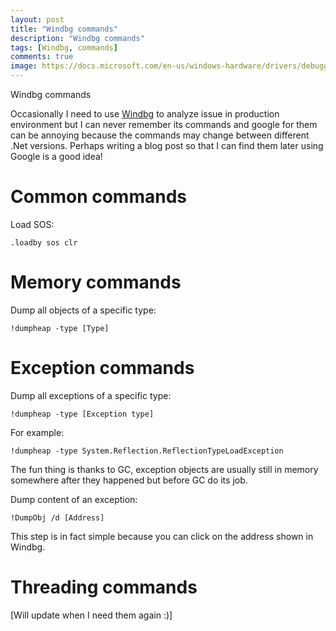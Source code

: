 ```yaml
---
layout: post
title: "Windbg commands"
description: "Windbg commands"
tags: [Windbg, commands]
comments: true
image: https://docs.microsoft.com/en-us/windows-hardware/drivers/debugger/images/windbggetstart01.png
---
```

Windbg commands

Occasionally I need to use [Windbg](https://docs.microsoft.com/en-us/windows-hardware/drivers/debugger/getting-started-with-windbg) to analyze issue in production environment but I can never remember its commands and google for them can be annoying because the commands may change between different .Net versions. Perhaps writing a blog post so that I can find them later using Google is a good idea! 

# Common commands
Load SOS:
```
.loadby sos clr
```

# Memory commands
Dump all objects of a specific type:
```
!dumpheap -type [Type]
```

# Exception commands
Dump all exceptions of a specific type:
```
!dumpheap -type [Exception type]
```
For example:
```
!dumpheap -type System.Reflection.ReflectionTypeLoadException
```

The fun thing is thanks to GC, exception objects are usually still in memory somewhere after they happened but before GC do its job.   

Dump content of an exception:
```
!DumpObj /d [Address]
```
This step is in fact simple because you can click on the address shown in Windbg.

# Threading commands
[Will update when I need them again :)]